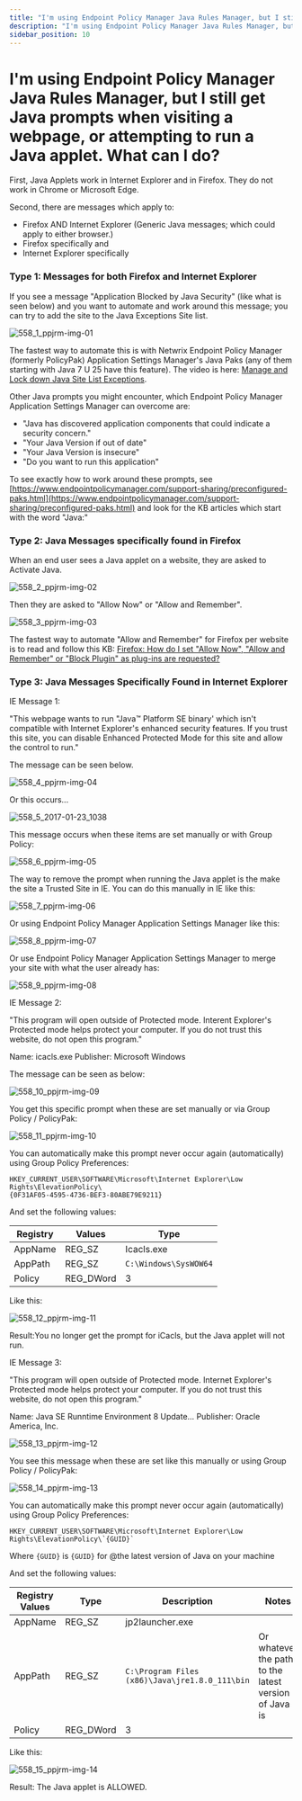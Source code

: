 ```yaml
---
title: "I'm using Endpoint Policy Manager Java Rules Manager, but I still get Java prompts when visiting a webpage, or attempting to run a Java applet. What can I do?"
description: "I'm using Endpoint Policy Manager Java Rules Manager, but I still get Java prompts when visiting a webpage, or attempting to run a Java applet. What can I do?"
sidebar_position: 10
---
```


# I'm using Endpoint Policy Manager Java Rules Manager, but I still get Java prompts when visiting a webpage, or attempting to run a Java applet. What can I do?

First, Java Applets work in Internet Explorer and in Firefox. They do not work in Chrome or
Microsoft Edge.

Second, there are messages which apply to:

- Firefox AND Internet Explorer (Generic Java messages; which could apply to either browser.)
- Firefox specifically and
- Internet Explorer specifically

### Type 1: Messages for both Firefox and Internet Explorer

If you see a message "Application Blocked by Java Security" (like what is seen below) and you want
to automate and work around this message; you can try to add the site to the Java Exceptions Site
list.

![558_1_ppjrm-img-01](/images/endpointpolicymanager/troubleshooting/javaenterpriserules/558_1_ppjrm-img-01.webp)

The fastest way to automate this is with Netwrix Endpoint Policy Manager (formerly PolicyPak)
Application Settings Manager's Java Paks (any of them starting with Java 7 U 25 have this feature).
The video is here:
[Manage and Lock down Java Site List Exceptions](/docs/endpointpolicymanager/components/applicationsettingsmanager/videos/java/lockdown.md).

Other Java prompts you might encounter, which Endpoint Policy Manager Application Settings Manager
can overcome are:

- "Java has discovered application components that could indicate a security concern."
- "Your Java Version if out of date"
- "Your Java Version is insecure"
- "Do you want to run this application"

To see exactly how to work around these prompts, see
[https://www.endpointpolicymanager.com/support-sharing/preconfigured-paks.html](https://www.endpointpolicymanager.com/support-sharing/preconfigured-paks.html)
and look for the KB articles which start with the word "Java:"

### Type 2: Java Messages specifically found in Firefox

When an end user sees a Java applet on a website, they are asked to Activate Java.

![558_2_ppjrm-img-02](/images/endpointpolicymanager/troubleshooting/javaenterpriserules/558_2_ppjrm-img-02.webp)

Then they are asked to "Allow Now" or "Allow and Remember".

![558_3_ppjrm-img-03](/images/endpointpolicymanager/troubleshooting/javaenterpriserules/558_3_ppjrm-img-03.webp)

The fastest way to automate "Allow and Remember" for Firefox per website is to read and follow this
KB:
[Firefox: How do I set "Allow Now", "Allow and Remember" or "Block Plugin" as plug-ins are requested?](/docs/endpointpolicymanager/components/applicationsettingsmanager/technotes/preconfiguredappsets/allowremember.md)

### Type 3: Java Messages Specifically Found in Internet Explorer

IE Message 1:

"This webpage wants to run "Java™ Platform SE binary' which isn't compatible with Internet
Explorer's enhanced security features. If you trust this site, you can disable Enhanced Protected
Mode for this site and allow the control to run."

The message can be seen below.

![558_4_ppjrm-img-04](/images/endpointpolicymanager/troubleshooting/javaenterpriserules/558_4_ppjrm-img-04.webp)

Or this occurs...

![558_5_2017-01-23_1038](/images/endpointpolicymanager/troubleshooting/javaenterpriserules/558_5_2017-01-23_1038.webp)

This message occurs when these items are set manually or with Group Policy:

![558_6_ppjrm-img-05](/images/endpointpolicymanager/troubleshooting/javaenterpriserules/558_6_ppjrm-img-05.webp)

The way to remove the prompt when running the Java applet is the make the site a Trusted Site in IE.
You can do this manually in IE like this:

![558_7_ppjrm-img-06](/images/endpointpolicymanager/troubleshooting/javaenterpriserules/558_7_ppjrm-img-06.webp)

Or using Endpoint Policy Manager Application Settings Manager like this:

![558_8_ppjrm-img-07](/images/endpointpolicymanager/troubleshooting/javaenterpriserules/558_8_ppjrm-img-07.webp)

Or use Endpoint Policy Manager Application Settings Manager to merge your site with what the user
already has:

![558_9_ppjrm-img-08](/images/endpointpolicymanager/troubleshooting/javaenterpriserules/558_9_ppjrm-img-08.webp)

IE Message 2:

"This program will open outside of Protected mode. Interent Explorer's Protected mode helps protect
your computer. If you do not trust this website, do not open this program."

Name: icacls.exe
Publisher: Microsoft Windows

The message can be seen as below:

![558_10_ppjrm-img-09](/images/endpointpolicymanager/troubleshooting/javaenterpriserules/558_10_ppjrm-img-09.webp)

You get this specific prompt when these are set manually or via Group Policy / PolicyPak:

![558_11_ppjrm-img-10](/images/endpointpolicymanager/troubleshooting/javaenterpriserules/558_11_ppjrm-img-10.webp)

You can automatically make this prompt never occur again (automatically) using Group Policy
Preferences:

```
HKEY_CURRENT_USER\SOFTWARE\Microsoft\Internet Explorer\Low Rights\ElevationPolicy\
{0F31AF05-4595-4736-BEF3-80ABE79E9211}
```

And set the following values:

| Registry | Values    | Type                  |
| -------- | --------- | --------------------- |
| AppName  | REG_SZ    | Icacls.exe            |
| AppPath  | REG_SZ    | `C:\Windows\SysWOW64` |
| Policy   | REG_DWord | 3                     |

Like this:

![558_12_ppjrm-img-11](/images/endpointpolicymanager/troubleshooting/javaenterpriserules/558_12_ppjrm-img-11.webp)

Result:You no longer get the prompt for iCacls, but the Java applet will not run.

IE Message 3:

"This program will open outside of Protected mode. Internet Explorer's Protected mode helps protect
your computer. If you do not trust this website, do not open this program."

Name: Java SE Runntime Environment 8 Update…
Publisher: Oracle America, Inc.

![558_13_ppjrm-img-12](/images/endpointpolicymanager/troubleshooting/javaenterpriserules/558_13_ppjrm-img-12.webp)

You see this message when these are set like this manually or using Group Policy / PolicyPak:

![558_14_ppjrm-img-13](/images/endpointpolicymanager/troubleshooting/javaenterpriserules/558_14_ppjrm-img-13.webp)

You can automatically make this prompt never occur again (automatically) using Group Policy
Preferences:

```
HKEY_CURRENT_USER\SOFTWARE\Microsoft\Internet Explorer\Low Rights\ElevationPolicy\`{GUID}`
```

Where `{GUID}` is `{GUID}` for @the latest version of Java on your machine

And set the following values:

| Registry Values | Type      | Description                                    | Notes                                                 |
| --------------- | --------- | ---------------------------------------------- | ----------------------------------------------------- |
| AppName         | REG_SZ    | jp2launcher.exe                                |                                                       |
| AppPath         | REG_SZ    | `C:\Program Files (x86)\Java\jre1.8.0_111\bin` | Or whatever the path to the latest version of Java is |
| Policy          | REG_DWord | 3                                              |                                                       |

Like this:

![558_15_ppjrm-img-14](/images/endpointpolicymanager/troubleshooting/javaenterpriserules/558_15_ppjrm-img-14.webp)

Result: The Java applet is ALLOWED.
